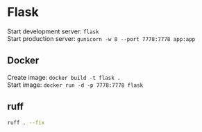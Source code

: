 # Flask

Start development server: `flask`\
Start production server: `gunicorn -w 8 --port 7778:7778 app:app`

## Docker

Create image: `docker build -t flask .`\
Start image: `docker run -d -p 7778:7778 flask`

## ruff

```bash
ruff . --fix
```
